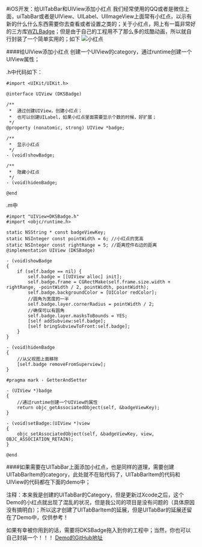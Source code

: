 #iOS开发：给UITabBar和UIView添加小红点
我们经常使用的QQ或者是微信上面，uiTabBar或者是UIView、UILabel、UIImageView上面常有小红点，以示有新的什么什么东西需要你去查看或者设置之类的；关于小红点，网上有一篇非常好的三方库[WZLBadge](https://github.com/weng1250/WZLBadge)；但是由于自己的工程用不了那么多的炫酷动画，所以就自行封装了一个简单实用的；如下
![小红点](http://upload-images.jianshu.io/upload_images/1840399-5345ba5e4484d156.gif?imageMogr2/auto-orient/strip)

####给UIView添加小红点
创建一个UIView的category，通过runtime创建一个UIView属性；

.h中代码如下：

```
#import <UIKit/UIKit.h>

@interface UIView (DKSBadge)

/**
 *  通过创建UIView，创建小红点；
 *  也可以创建UILabel，如果小红点里面需要显示个数的时候，好扩展；
 */
@property (nonatomic, strong) UIView *badge;

/**
 *  显示小红点
 */
- (void)showBadge;

/**
 *  隐藏小红点
 */
- (void)hidenBadge;

@end

```

.m中

```
#import "UIView+DKSBadge.h"
#import <objc/runtime.h>

static NSString * const badgeViewKey;
static NSInteger const pointWidth = 6; //小红点的宽高
static NSInteger const rightRange = 5; //距离控件右边的距离
@implementation UIView (DKSBadge)

- (void)showBadge
{
    if (self.badge == nil) {
        self.badge = [[UIView alloc] init];
        self.badge.frame = CGRectMake(self.frame.size.width + rightRange, -pointWidth / 2, pointWidth, pointWidth);
        self.badge.backgroundColor = [UIColor redColor];
        //圆角为宽度的一半
        self.badge.layer.cornerRadius = pointWidth / 2;
        //确保可以有圆角
        self.badge.layer.masksToBounds = YES;
        [self addSubview:self.badge];
        [self bringSubviewToFront:self.badge];
    }
}

- (void)hidenBadge
{
    //从父视图上面移除
    [self.badge removeFromSuperview];
}

#pragma mark - GetterAndSetter

- (UIView *)badge
{
    //通过runtime创建一个UIView的属性
    return objc_getAssociatedObject(self, &badgeViewKey);
}

- (void)setBadge:(UIView *)view
{
    objc_setAssociatedObject(self, &badgeViewKey, view, OBJC_ASSOCIATION_RETAIN);
}

@end
```
####如果需要在UITabBar上面添加小红点，也是同样的道理，需要创建UITabBarItem的category，此处就不在贴代码了，UITabBarItem的代码和UIView的代码都在下面的demo中；

注释：本来我是创建的UITabBar的Category，但是更新过Xcode之后，这个Demo的小红点就出现了混乱的状况，但是我公司的项目是没有问题的（具体原因没有搞明白）；所以这才创建了UITabBarItem的延展，但是UITabBar的延展还留在了Demo中，仅供参考！

如果有幸被你用到的话，需要将DKSBadge拖入到你的工程中；当然，你也可以自己封装一个！！！
[Demo的GitHub地址](https://github.com/FirstDKS521/RedBadge.git)